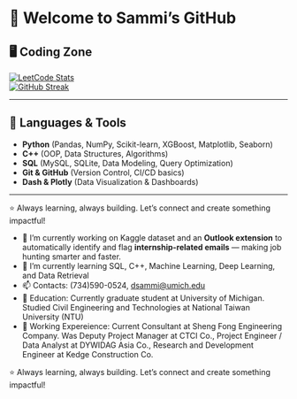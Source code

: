 # 👋 Welcome to Sammi’s GitHub

## 🖥 Coding Zone  
[![LeetCode Stats](https://leetcode-stats.vercel.app/?username=sammiwang0516&theme=dark)](https://leetcode.com/sammiwang0516)  
[![GitHub Streak](https://streak-stats.demolab.com?user=SammiWang0516&theme=dark&hide_border=true)](https://git.io/streak-stats)

---

## 🚀 Languages & Tools  
- **Python** (Pandas, NumPy, Scikit-learn, XGBoost, Matplotlib, Seaborn)  
- **C++** (OOP, Data Structures, Algorithms)  
- **SQL** (MySQL, SQLite, Data Modeling, Query Optimization)  
- **Git & GitHub** (Version Control, CI/CD basics)  
- **Dash & Plotly** (Data Visualization & Dashboards)  

---

⭐ Always learning, always building. Let’s connect and create something impactful!

- 🔭 I’m currently working on Kaggle dataset and an **Outlook extension** to automatically identify and flag **internship-related emails** — making job hunting smarter and faster.
- 🌱 I’m currently learning SQL, C++, Machine Learning, Deep Learning, and Data Retrieval
- 📫 Contacts: (734)590-0524, dsammi@umich.edu
- 🏫 Education: Currently graduate student at University of Michigan. Studied Civil Engineering and Technologies at National Taiwan University (NTU)
- 💼 Working Expereience: Current Consultant at Sheng Fong Engineering Company. Was Deputy Project Manager at CTCI Co., Project Engineer / Data Analyst at DYWIDAG Asia Co., Research and Development Engineer at Kedge Construction Co.

⭐ Always learning, always building. Let’s connect and create something impactful!
